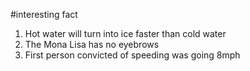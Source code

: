 #interesting fact
1. Hot water will turn into ice faster than cold water
2. The Mona Lisa has no eyebrows
3. First person convicted of speeding was going 8mph

